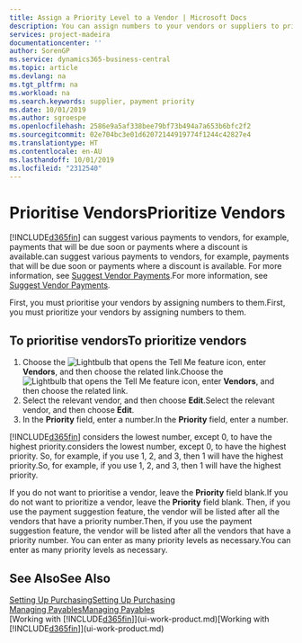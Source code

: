 ```yaml
---
title: Assign a Priority Level to a Vendor | Microsoft Docs
description: You can assign numbers to your vendors or suppliers to prioritise them and facilitate payment suggestions in Business Central.
services: project-madeira
documentationcenter: ''
author: SorenGP
ms.service: dynamics365-business-central
ms.topic: article
ms.devlang: na
ms.tgt_pltfrm: na
ms.workload: na
ms.search.keywords: supplier, payment priority
ms.date: 10/01/2019
ms.author: sgroespe
ms.openlocfilehash: 2586e9a5af338bee79bf73b494a7a653b6bfc2f2
ms.sourcegitcommit: 02e704bc3e01d62072144919774f1244c42827e4
ms.translationtype: HT
ms.contentlocale: en-AU
ms.lasthandoff: 10/01/2019
ms.locfileid: "2312540"
---
```

# <a name="prioritize-vendors"></a><span data-ttu-id="a8026-103">Prioritise Vendors</span><span class="sxs-lookup"><span data-stu-id="a8026-103">Prioritize Vendors</span></span>
[!INCLUDE[d365fin](includes/d365fin_md.md)] <span data-ttu-id="a8026-104">can suggest various payments to vendors, for example, payments that will be due soon or payments where a discount is available.</span><span class="sxs-lookup"><span data-stu-id="a8026-104">can suggest various payments to vendors, for example, payments that will be due soon or payments where a discount is available.</span></span> <span data-ttu-id="a8026-105">For more information, see [Suggest Vendor Payments](payables-how-suggest-vendor-payments.md).</span><span class="sxs-lookup"><span data-stu-id="a8026-105">For more information, see [Suggest Vendor Payments](payables-how-suggest-vendor-payments.md).</span></span>

<span data-ttu-id="a8026-106">First, you must prioritise your vendors by assigning numbers to them.</span><span class="sxs-lookup"><span data-stu-id="a8026-106">First, you must prioritize your vendors by assigning numbers to them.</span></span>

## <a name="to-prioritize-vendors"></a><span data-ttu-id="a8026-107">To prioritise vendors</span><span class="sxs-lookup"><span data-stu-id="a8026-107">To prioritize vendors</span></span>
1. <span data-ttu-id="a8026-108">Choose the ![Lightbulb that opens the Tell Me feature](media/ui-search/search_small.png "Tell me what you want to do") icon, enter **Vendors**, and then choose the related link.</span><span class="sxs-lookup"><span data-stu-id="a8026-108">Choose the ![Lightbulb that opens the Tell Me feature](media/ui-search/search_small.png "Tell me what you want to do") icon, enter **Vendors**, and then choose the related link.</span></span>
2. <span data-ttu-id="a8026-109">Select the relevant vendor, and then choose **Edit**.</span><span class="sxs-lookup"><span data-stu-id="a8026-109">Select the relevant vendor, and then choose **Edit**.</span></span>
3. <span data-ttu-id="a8026-110">In the **Priority** field, enter a number.</span><span class="sxs-lookup"><span data-stu-id="a8026-110">In the **Priority** field, enter a number.</span></span>

[!INCLUDE[d365fin](includes/d365fin_md.md)] <span data-ttu-id="a8026-111">considers the lowest number, except 0, to have the highest priority.</span><span class="sxs-lookup"><span data-stu-id="a8026-111">considers the lowest number, except 0, to have the highest priority.</span></span> <span data-ttu-id="a8026-112">So, for example, if you use 1, 2, and 3, then 1 will have the highest priority.</span><span class="sxs-lookup"><span data-stu-id="a8026-112">So, for example, if you use 1, 2, and 3, then 1 will have the highest priority.</span></span>

<span data-ttu-id="a8026-113">If you do not want to prioritise a vendor, leave the **Priority** field blank.</span><span class="sxs-lookup"><span data-stu-id="a8026-113">If you do not want to prioritize a vendor, leave the **Priority** field blank.</span></span> <span data-ttu-id="a8026-114">Then, if you use the payment suggestion feature, the vendor will be listed after all the vendors that have a priority number.</span><span class="sxs-lookup"><span data-stu-id="a8026-114">Then, if you use the payment suggestion feature, the vendor will be listed after all the vendors that have a priority number.</span></span> <span data-ttu-id="a8026-115">You can enter as many priority levels as necessary.</span><span class="sxs-lookup"><span data-stu-id="a8026-115">You can enter as many priority levels as necessary.</span></span>

## <a name="see-also"></a><span data-ttu-id="a8026-116">See Also</span><span class="sxs-lookup"><span data-stu-id="a8026-116">See Also</span></span>
[<span data-ttu-id="a8026-117">Setting Up Purchasing</span><span class="sxs-lookup"><span data-stu-id="a8026-117">Setting Up Purchasing</span></span>](purchasing-setup-purchasing.md)  
[<span data-ttu-id="a8026-118">Managing Payables</span><span class="sxs-lookup"><span data-stu-id="a8026-118">Managing Payables</span></span>](payables-manage-payables.md)  
<span data-ttu-id="a8026-119">[Working with [!INCLUDE[d365fin](includes/d365fin_md.md)]](ui-work-product.md)</span><span class="sxs-lookup"><span data-stu-id="a8026-119">[Working with [!INCLUDE[d365fin](includes/d365fin_md.md)]](ui-work-product.md)</span></span>
